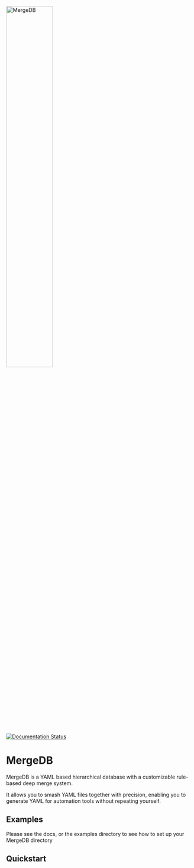 <img alt="MergeDB" src="docs/media/MergeDB-color.png" width="50%" height="50%">

[![Documentation Status](https://readthedocs.org/projects/mergedb/badge/?version=latest)](https://mergedb.readthedocs.io/en/latest/?badge=latest)


# MergeDB

MergeDB is a YAML based hierarchical database with a customizable rule-based deep merge system. 

It allows you to smash YAML files together with precision, enabling you to generate YAML for automation tools without 
repeating yourself.

## Examples

Please see the docs, or the examples directory to see how to set up your MergeDB directory

## Quickstart
